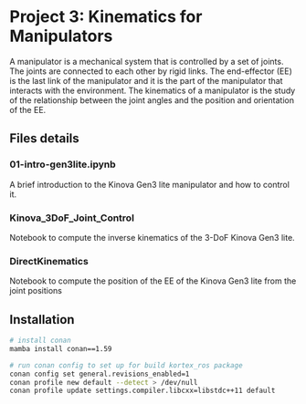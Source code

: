 # Project 3: Kinematics for Manipulators

A manipulator is a mechanical system that is controlled by a set of joints. The joints are connected to each other by rigid links. The end-effector (EE) is the last link of the manipulator and it is the part of the manipulator that interacts with the environment. The kinematics of a manipulator is the study of the relationship between the joint angles and the position and orientation of the EE.

## Files details

### 01-intro-gen3lite.ipynb

A brief introduction to the Kinova Gen3 lite manipulator and how to control it.

### Kinova_3DoF_Joint_Control

Notebook to compute the inverse kinematics of the 3-DoF Kinova Gen3 lite.

### DirectKinematics

Notebook to compute the position of the EE of the Kinova Gen3 lite from the joint positions

## Installation

```bash
# install conan
mamba install conan==1.59

# run conan config to set up for build kortex_ros package
conan config set general.revisions_enabled=1
conan profile new default --detect > /dev/null
conan profile update settings.compiler.libcxx=libstdc++11 default
```
